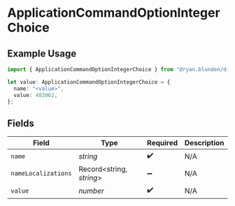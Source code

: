# ApplicationCommandOptionIntegerChoice

## Example Usage

```typescript
import { ApplicationCommandOptionIntegerChoice } from "@ryan.blunden/discord/models/components";

let value: ApplicationCommandOptionIntegerChoice = {
  name: "<value>",
  value: 482062,
};
```

## Fields

| Field                    | Type                     | Required                 | Description              |
| ------------------------ | ------------------------ | ------------------------ | ------------------------ |
| `name`                   | *string*                 | :heavy_check_mark:       | N/A                      |
| `nameLocalizations`      | Record<string, *string*> | :heavy_minus_sign:       | N/A                      |
| `value`                  | *number*                 | :heavy_check_mark:       | N/A                      |